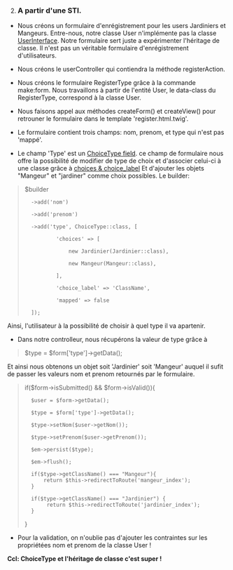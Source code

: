 2. ### A partir d'une STI.
- Nous créons un formulaire d'enrégistrement pour les users Jardiniers et Mangeurs. Entre-nous, notre classe User n'implémente pas la classe [UserInterface](https://github.com/symfony/symfony/blob/master/src/Symfony/Component/Security/Core/User/UserInterface.php). Notre formulaire sert juste a expérimenter l'héritage de classe. Il n'est pas un véritable formulaire d'enrégistrement d'utilisateurs.

- Nous créons le userController qui contiendra la méthode registerAction.

- Nous créons le formulaire RegisterType grâce à la commande make:form.
Nous travaillons à partir de l'entité User, le data-class du RegisterType, correspond à la classe User.

- Nous faisons appel aux méthodes createForm() et createView() pour retrouner le formulaire dans le template 'register.html.twig'.

- Le formulaire contient trois champs: nom, prenom, et type qui n'est pas 'mappé'.

- Le champ 'Type' est un [ChoiceType field](https://symfony.com/doc/current/reference/forms/types/choice.html). ce champ de formulaire nous offre la possibilité de modifier de type de choix et d'associer celui-ci à une classe  grâce à [choices & choice_label](https://symfony.com/doc/current/reference/forms/types/choice.html#choice-label)
Et d'ajouter les objets "Mangeur" et "jardiner" comme choix possibles.
Le builder:

>   $builder
>   
>       ->add('nom')
>       
>       ->add('prenom')
>       
>       ->add('type', ChoiceType::class, [
>       
>               'choices' => [
>               
>                   new Jardinier(Jardinier::class),
>                   
>                   new Mangeur(Mangeur::class),
>                   
>               ],
>               
>               'choice_label' => 'ClassName',
>               
>               'mapped' => false
>               
>       ]);

Ainsi, l'utilisateur à la possibilité de choisir à quel type il va apartenir.

- Dans notre controlleur, nous récupérons la valeur de type grâce à 

>   $type = $form['type']->getData();

Et ainsi nous obtenons un objet soit 'Jardinier' soit 'Mangeur' auquel il sufit de passer les valeurs nom et prenom retournés par le formulaire.

>   if($form->isSubmitted() && $form->isValid()){
>   
>       $user = $form->getData();
>       
>       $type = $form['type']->getData();
>       
>       $type->setNom($user->getNom());
>       
>       $type->setPrenom($user->getPrenom());
>       
>       $em->persist($type);
>        
>       $em->flush();
>       
>       if($type->getClassName() === "Mangeur"){
>           return $this->redirectToRoute('mangeur_index');
>       }
>       
>       if($type->getClassName() === "Jardinier") {
>            return $this->redirectToRoute('jardinier_index');
>       }
>       
>   }

- Pour la validation, on n'oublie pas d'ajouter les contraintes sur les propriétées nom et prenom de la classe User !

**Ccl: ChoiceType et l'héritage de classe c'est super !**


